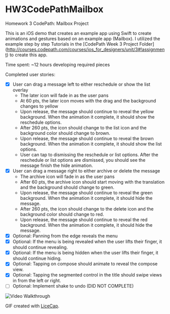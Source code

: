 # HW3CodePathMailbox

Homework 3 CodePath: Mailbox Project

This is an iOS demo that creates an example app using Swift to create animations and gestures based on an example app (Mailbox).  I utilized the example step by step Tutorials in the [CodePath Week 3 Project Folder] (http://courses.codepath.com/courses/ios_for_designers/unit/3#!assignment) to create this app.  

Time spent: ~12 hours developing required pieces

Completed user stories:
* [x] User can drag a message left to either reschedule or show the list overlay 
  * The later icon will fade in as the user pans 
  * At 60 pts, the later icon moves with the drag and the background changes to yellow
  * Upon release, the message should continue to reveal the yellow background. When the animation it complete, it should show the reschedule options.
  * After 260 pts, the icon should change to the list icon and the background color should change to brown.
  * Upon release, the message should continue to reveal the brown background. When the animation it complete, it should show the list options.
  * User can tap to dismissing the reschedule or list options. After the reschedule or list options are dismissed, you should see the message finish the hide animation.
* [x] User can drag a message right to either archive or delete the message
  * The archive icon will fade in as the user pans
  * After 60 pts, the archive icon should start moving with the translation and the background should change to green.
  * Upon release, the message should continue to reveal the green background. When the animation it complete, it should hide the message.
  * After 260 pts, the icon should change to the delete icon and the background color should change to red.
  * Upon release, the message should continue to reveal the red background. When the animation it complete, it should hide the message.
* [x] Optional: Panning from the edge reveals the menu
* [x] Optional: If the menu is being revealed when the user lifts their finger, it should continue revealing.
* [x] Optional: If the menu is being hidden when the user lifts their finger, it should continue hiding.
* [x] Optional: Tapping on compose should animate to reveal the compose view.
* [x] Optional: Tapping the segmented control in the title should swipe views in from the left or right.
* [ ] Optional: Implement shake to undo (DID NOT COMPLETE)

![Video Walkthrough](HW3_withOptionals.gif)

GIF created with [LiceCap](http://www.cockos.com/licecap/).
